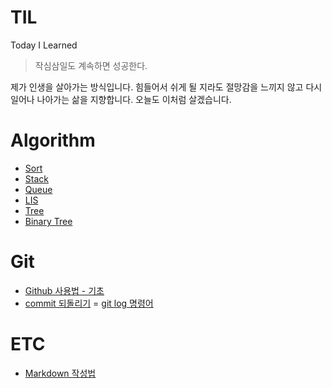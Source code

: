 # TIL
Today I Learned

> 작심삼일도 계속하면 성공한다.

제가 인생을 살아가는 방식입니다. 힘들어서 쉬게 될 지라도 절망감을 느끼지 않고 다시 일어나 나아가는 삶을 지향합니다. 오늘도 이처럼 살겠습니다.

# Algorithm
- [Sort](./Algorithm/sort.md)
- [Stack](./Algorithm/stack.md)
- [Queue](./Algorithm/queue.md)
- [LIS](./Algorithm/LIS.md)
- [Tree](./Algorithm/tree.md)
- [Binary Tree](./Algorithm/binary_tree.md)
# Git
- [Github 사용법 - 기초](./Git/github_Foundation.md)
- [commit 되돌리기](./Git/github_커밋되돌리기.md)
= [git log 명령어](./Git/git_log.md)
# ETC
- [Markdown 작성법](./ETC/markdown.md)

